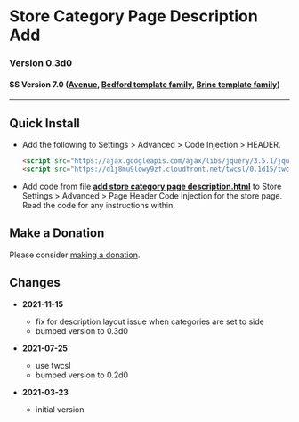 # Store Category Page Description Add

### Version 0.3d0

#### SS Version 7.0 ([Avenue](https://support.squarespace.com/hc/en-us/articles/205815498-Avenue-template), [Bedford template family](https://support.squarespace.com/hc/en-us/articles/205815498-Avenue-template), [Brine template family](https://support.squarespace.com/hc/en-us/articles/212512738-Brine-template-family))

---

## Quick Install

* Add the following to Settings > Advanced > Code Injection > HEADER.
  
  ```html
  <script src="https://ajax.googleapis.com/ajax/libs/jquery/3.5.1/jquery.min.js"></script>
  <script src="https://d1j8mu9lowy9zf.cloudfront.net/twcsl/0.1d15/twcsl.js"></script>
  ```
  
* Add code from file
**[add store category page description.html](add%20store%20category%20page%20description.html#L1)**
to Store Settings > Advanced > Page Header Code Injection for the store page.
Read the code for any instructions within.

## Make a Donation

Please consider
[making a donation](https://github.com/tomsWebConsulting/twcsl#make-a-donation).

## Changes

* **2021-11-15**

  * fix for description layout issue when categories are set to side
  * bumped version to 0.3d0
  
* **2021-07-25**

  * use twcsl
  * bumped version to 0.2d0
  
* **2021-03-23**

  * initial version
